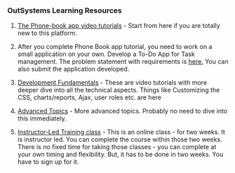 ### **OutSystems Learning Resources**

1. [The Phone-book app video tutorials](http://www.outsystems.com/learn/training/15/1698/647/start-from-a-ui-template/#VideoTitle) - Start from here if you are totally new to this platform.

2. After you complete Phone Book app tutorial, you need to work on a small application on your own. Develop a To-Do App for Task management. The problem statement with requirements is [here.](http://www.outsystems.com/learn/training/15/1698/655/todo-challenge/#VideoTitle) You can also submit the application developed.

3. [Development Fundamentals](http://www.outsystems.com/academy/13/development-fundamentals/) - These are video tutorials with more deeper dive into all the technical aspects. Things like Customizing the CSS, charts\/reports, Ajax, user roles etc. are here

4. [Advanced Topics](http://www.outsystems.com/academy/14/mastering-outsystems/) - More advanced topics. Probably no need to dive into this immediately.

5. [Instructor-Led Training class](http://www.outsystems.com/learn/instructor-assisted-training/online-class/) - This is an online class - for two weeks. It is instructor led. You can complete the course within those two weeks. There is no fixed time for taking those classes - you can complete at your own timing and flexibility. But, it has to be done in two weeks. You have to sign up for it.



